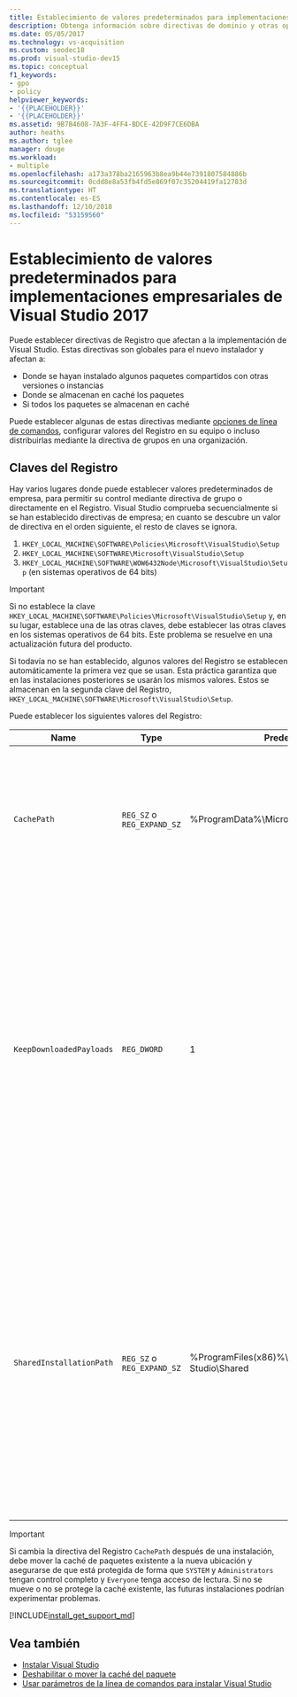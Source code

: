 ```yaml
---
title: Establecimiento de valores predeterminados para implementaciones empresariales
description: Obtenga información sobre directivas de dominio y otras operaciones de configuración para implementaciones empresariales de Visual Studio.
ms.date: 05/05/2017
ms.technology: vs-acquisition
ms.custom: seodec18
ms.prod: visual-studio-dev15
ms.topic: conceptual
f1_keywords:
- gpo
- policy
helpviewer_keywords:
- '{{PLACEHOLDER}}'
- '{{PLACEHOLDER}}'
ms.assetid: 9B7B4608-7A3F-4FF4-BDCE-42D9F7CE6DBA
author: heaths
ms.author: tglee
manager: douge
ms.workload:
- multiple
ms.openlocfilehash: a173a378ba2165963b8ea9b44e7391807584886b
ms.sourcegitcommit: 0cdd8e8a53fb4fd5e869f07c35204419fa12783d
ms.translationtype: HT
ms.contentlocale: es-ES
ms.lasthandoff: 12/10/2018
ms.locfileid: "53159560"
---
```

# <a name="set-defaults-for-enterprise-deployments-of-visual-studio-2017"></a>Establecimiento de valores predeterminados para implementaciones empresariales de Visual Studio 2017

Puede establecer directivas de Registro que afectan a la implementación de Visual Studio. Estas directivas son globales para el nuevo instalador y afectan a:

- Donde se hayan instalado algunos paquetes compartidos con otras versiones o instancias
- Donde se almacenan en caché los paquetes
- Si todos los paquetes se almacenan en caché

Puede establecer algunas de estas directivas mediante [opciones de línea de comandos](use-command-line-parameters-to-install-visual-studio.md), configurar valores del Registro en su equipo o incluso distribuirlas mediante la directiva de grupos en una organización.

## <a name="registry-keys"></a>Claves del Registro

Hay varios lugares donde puede establecer valores predeterminados de empresa, para permitir su control mediante directiva de grupo o directamente en el Registro. Visual Studio comprueba secuencialmente si se han establecido directivas de empresa; en cuanto se descubre un valor de directiva en el orden siguiente, el resto de claves se ignora.

1. `HKEY_LOCAL_MACHINE\SOFTWARE\Policies\Microsoft\VisualStudio\Setup`
2. `HKEY_LOCAL_MACHINE\SOFTWARE\Microsoft\VisualStudio\Setup`
3. `HKEY_LOCAL_MACHINE\SOFTWARE\WOW6432Node\Microsoft\VisualStudio\Setup` (en sistemas operativos de 64 bits)

> [!IMPORTANT]
> Si no establece la clave `HKEY_LOCAL_MACHINE\SOFTWARE\Policies\Microsoft\VisualStudio\Setup` y, en su lugar, establece una de las otras claves, debe establecer las otras claves en los sistemas operativos de 64 bits. Este problema se resuelve en una actualización futura del producto.

Si todavía no se han establecido, algunos valores del Registro se establecen automáticamente la primera vez que se usan. Esta práctica garantiza que en las instalaciones posteriores se usarán los mismos valores. Estos se almacenan en la segunda clave del Registro, `HKEY_LOCAL_MACHINE\SOFTWARE\Microsoft\VisualStudio\Setup`.

Puede establecer los siguientes valores del Registro:

| **Name** | **Type** | **Predetermiado** | **Descripción** |
| -------- | -------- | ----------- | --------------- |
| `CachePath` | `REG_SZ` o `REG_EXPAND_SZ` | %ProgramData%\Microsoft\VisualStudio\Packages | El directorio donde se almacenan los manifiestos de paquete y, opcionalmente, las cargas. Para más información, lea cómo [deshabilitar o mover la caché de paquetes](disable-or-move-the-package-cache.md). |
| `KeepDownloadedPayloads` | `REG_DWORD` | 1 | Mantenga instaladas las cargas de paquetes incluso después de estar instaladas. Puede cambiar el valor en cualquier momento. Al deshabilitar la directiva, se quitan las cargas de paquetes almacenadas en caché de la instancia reparada o modificada. Para más información, lea cómo [deshabilitar o mover la caché de paquetes](disable-or-move-the-package-cache.md). |
| `SharedInstallationPath` | `REG_SZ` o `REG_EXPAND_SZ` | %ProgramFiles(x86)%\Microsoft Visual Studio\Shared | El directorio donde están instalados algunos paquetes compartidos entre versiones de instancias de Visual Studio. Puede cambiar el valor en cualquier momento, pero dicho cambio solo afectará a futuras instalaciones. Los productos que ya están instalados en la ubicación antigua no se deben mover ya que podrían dejar de funcionar correctamente. |

> [!IMPORTANT]
> Si cambia la directiva del Registro `CachePath` después de una instalación, debe mover la caché de paquetes existente a la nueva ubicación y asegurarse de que está protegida de forma que `SYSTEM` y `Administrators` tengan control completo y `Everyone` tenga acceso de lectura.
> Si no se mueve o no se protege la caché existente, las futuras instalaciones podrían experimentar problemas.

[!INCLUDE[install_get_support_md](includes/install_get_support_md.md)]

## <a name="see-also"></a>Vea también

 * [Instalar Visual Studio](install-visual-studio.md)
 * [Deshabilitar o mover la caché del paquete](disable-or-move-the-package-cache.md)
 * [Usar parámetros de la línea de comandos para instalar Visual Studio](use-command-line-parameters-to-install-visual-studio.md)
